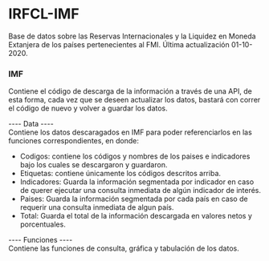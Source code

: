 # IRFCL-IMF
Base de datos sobre las Reservas Internacionales y la Liquidez en Moneda Extanjera de los países pertenecientes al FMI. Última actualización 01-10-2020.

### IMF 
Contiene el código de descarga de la información a través de una API, de esta forma, cada vez que se deseen actualizar los datos, bastará con correr el código de nuevo y volver a guardar los datos.

---- Data ---- <br />
Contiene los datos descaragados en IMF para poder referenciarlos en las funciones correspondientes, en donde: <br />
- Codigos: contiene los códigos y nombres de los paises e indicadores bajo los cuales se descargaron y guardaron.<br />
- Etiquetas: contiene únicamente los códigos descritos arriba.<br />
- Indicadores: Guarda la información segmentada por indicador en caso de querer ejecutar una consulta inmediata de algún indicador de interés.<br />
- Paises: Guarda la información segmentada por cada país en caso de requerir una consulta inmediata de algun país. <br />
- Total: Guarda el total de la información descargada en valores netos y porcentuales. <br />

---- Funciones ---- <br />
Contiene las funciones de consulta, gráfica y tabulación de los datos. 
